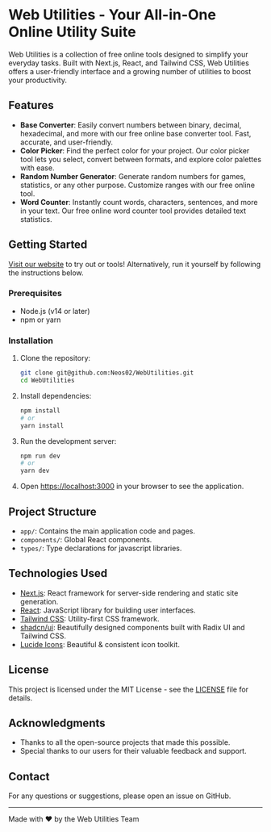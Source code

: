# Web Utilities - Your All-in-One Online Utility Suite

Web Utilities is a collection of free online tools designed to simplify your everyday tasks. Built with Next.js, React, and Tailwind CSS, Web Utilities offers a user-friendly interface and a growing number of utilities to boost your productivity.

## Features

- **Base Converter**: Easily convert numbers between binary, decimal, hexadecimal, and more with our free online base converter tool. Fast, accurate, and user-friendly.
- **Color Picker**: Find the perfect color for your project. Our color picker tool lets you select, convert between formats, and explore color palettes with ease.
- **Random Number Generator**: Generate random numbers for games, statistics, or any other purpose. Customize ranges with our free online tool.
- **Word Counter**: Instantly count words, characters, sentences, and more in your text. Our free online word counter tool provides detailed text statistics.

## Getting Started

[Visit our website](https://webutilities.net) to try out or tools! Alternatively, run it yourself by following the instructions below.

### Prerequisites

- Node.js (v14 or later)
- npm or yarn

### Installation

1. Clone the repository:

   ```bash
   git clone git@github.com:Neos02/WebUtilities.git
   cd WebUtilities
   ```

2. Install dependencies:

   ```bash
   npm install
   # or
   yarn install
   ```

3. Run the development server:

   ```bash
   npm run dev
   # or
   yarn dev
   ```

4. Open [https://localhost:3000](https://localhost:3000) in your browser to see the application.

## Project Structure

- `app/`: Contains the main application code and pages.
- `components/`: Global React components.
- `types/`: Type declarations for javascript libraries.

## Technologies Used

- [Next.js](https://nextjs.org/): React framework for server-side rendering and static site generation.
- [React](https://reactjs.org/): JavaScript library for building user interfaces.
- [Tailwind CSS](https://tailwindcss.com/): Utility-first CSS framework.
- [shadcn/ui](https://ui.shadcn.com/): Beautifully designed components built with Radix UI and Tailwind CSS.
- [Lucide Icons](https://lucide.dev/): Beautiful & consistent icon toolkit.

## License

This project is licensed under the MIT License - see the [LICENSE](LICENSE) file for details.

## Acknowledgments

- Thanks to all the open-source projects that made this possible.
- Special thanks to our users for their valuable feedback and support.

## Contact

For any questions or suggestions, please open an issue on GitHub.

---

Made with ❤️ by the Web Utilities Team
